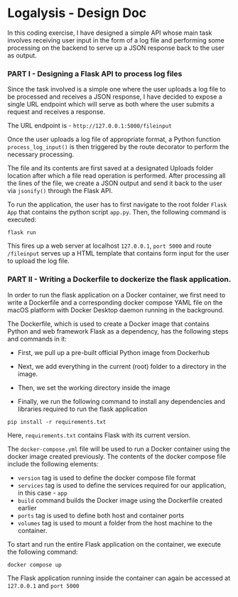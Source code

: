 # Logalysis - Design Doc

In this coding exercise, I have designed a simple API whose main task involves receiving user input in the form of a log file and performing some processing on the backend to serve up a JSON response back to the user as output.

### PART I - Designing a Flask API to process log files

Since the task involved is a simple one where the user uploads a log file to be processed and receives a JSON response, I have decided to expose a single URL endpoint which will serve as both where the user submits a request and receives a response.

The URL endpoint is - ```http://127.0.0.1:5000/fileinput```

Once the user uploads a log file of appropriate format, a Python function ```process_log_input()``` is then triggered by the route decorator to perform the necessary processing. 

The file and its contents are first saved at a designated Uploads folder location after which a file read operation is performed. After processing all the lines of the file, we create a JSON output and send it back to the user via ```jsonify()``` through the Flask API.

To run the application, the user has to first navigate to the root folder ```Flask App``` that contains the python script ```app.py```. Then, the following command is executed:

```flask run```

This fires up a web server at localhost ```127.0.0.1```, ```port 5000``` and route ```/fileinput``` serves up a HTML template that contains form input for the user to upload the log file.

### PART II - Writing a Dockerfile to dockerize the flask application.

In order to run the flask application on a Docker container, we first need to write a Dockerfile and a corresponding docker compose YAML file on the macOS platform with Docker Desktop daemon running in the background.

The Dockerfile, which is used to create a Docker image that contains Python and web framework Flask as a dependency, has the following steps and commands in it:

* First, we pull up a pre-built official Python image from Dockerhub

* Next, we add everything in the current (root) folder to a directory in the image.

* Then, we set the working directory inside the image

* Finally, we run the following command to install any dependencies and libraries required to run the flask application

```pip install -r requirements.txt```

Here, ```requirements.txt``` contains Flask with its current version.

The ```docker-compose.yml``` file will be used to run a Docker container using the docker image created previously. The contents of the docker compose file include the following elements:

* ```version``` tag is used to define the docker compose file format
* ```services``` tag is used to define the services required for our application, in this case - ```app```
* ```build``` command builds the Docker image using the Dockerfile created earlier
* ```ports``` tag is used to define both host and container ports
* ```volumes``` tag is used to mount a folder from the host machine to the container.

To start and run the entire Flask application on the container, we execute the following command:

```docker compose up```

The Flask application running inside the container can again be accessed at ```127.0.0.1``` and ```port 5000```
